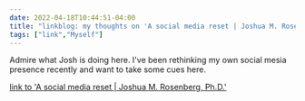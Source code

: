 ```yaml
---
date: 2022-04-18T10:44:51-04:00
title: "linkblog: my thoughts on 'A social media reset | Joshua M. Rosenberg, Ph.D.'"
tags: ["link","Myself"]
---
```

Admire what Josh is doing here. I've been rethinking my own social mesia presence recently and want to take some cues here.
 
[link to 'A social media reset | Joshua M. Rosenberg, Ph.D.'](https://joshuamrosenberg.com/post/2022/04/18/resetting-how-i-use-social-media/)
